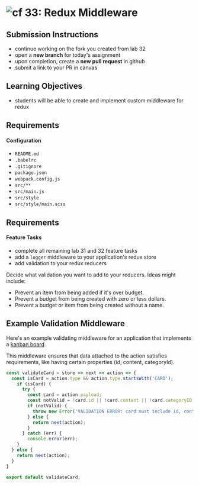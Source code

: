 ![cf](https://i.imgur.com/7v5ASc8.png) 33: Redux Middleware
======

## Submission Instructions
* continue working on the fork you created from lab 32
* open a **new branch** for today's assignment
* upon completion, create a **new pull request** in github
* submit a link to your PR in canvas

## Learning Objectives
* students will be able to create and implement custom middleware for redux

## Requirements
#### Configuration  
* `README.md`
* `.babelrc`
* `.gitignore`
* `package.json`
* `webpack.config.js`
* `src/**`
* `src/main.js`
* `src/style`
* `src/style/main.scss`

## Requirements  
#### Feature Tasks
* complete all remaining lab 31 and 32 feature tasks
* add a `logger` middleware to your application's redux store
* add validation to your redux reducers

Decide what validation you want to add to your reducers. Ideas might include:

* Prevent an item from being added if it's over budget.
* Prevent a budget from being created with zero or less dollars.
* Prevent a budget or item from being created without a name.

## Example Validation Middleware
Here's an example validating middleware for an application that implements a
[kanban board](https://leankit.com/learn/kanban/kanban-board/).

This middleware ensures that data attached to the action satisfies requirements,
like having certain properties (id, content, categoryId).

```js
const validateCard = store => next => action => {
  const isCard = action.type && action.type.startsWith('CARD');
    if (isCard) {
      try {
        const card = action.payload;
        const notValid = !card.id || !card.content || !card.categoryID;
        if (notValid) {
          throw new Error('VALIDATION ERROR: card must include id, content, and categoryID');
        } else {
          return next(action);
        }
      } catch (err) {
        console.error(err);
    } 
  } else {
    return next(action);
  }
}

export default validateCard;
```
